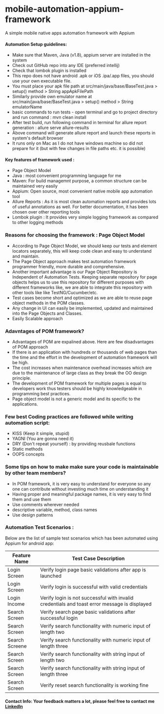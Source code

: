 # mobile-automation-appium-framework
A simple mobile native apps automation framework with Appium


#### Automation Setup guidelines: 

 - Make sure that Maven, Java (v1.8), appium server are installed in the system 
 - Check out GitHub repo into any IDE (preferred intellij)
 - Check that lombok plugin is installed 
 - This repo does not have android .apk or iOS .ipa/.app files, you should use your own executable file. 
 - You must place your apk file path at src/main/java/base/BaseTest.java > setup() method > String appApkFilePath
 - Similarly provide own emulator name at src/main/java/base/BaseTest.java > setup() method > String emulatorName
 - basic commands to run tests - open terminal and go to project directory and run command : mvn clean install
  - After test build, run following command in terminal for allure report generation : allure serve allure-results
  - Above command will generate allure report and launch these reports in system's default browser 
 - It runs only on Mac as I do not have windows machine so did not prepare for it (but with few changes in file paths etc. it is possible)

#### Key features of framework used  : 
-  Page Object Model 
 - Java : most convenient programming language for me
 - Maven: For build managemnt purpose, a common structure can be maintained very easily
 - Appium: Open source, most convenient native mobile app automation tool
 - Allure Reports : As it is most clean automation reports and provides lots of useful annotations as well. For better documentation, it has been chosen over other reporting tools
 - Lombok plugin : It provides very simple logging framework as compared to other logging methods
 



### Reasons for choosing the framework : Page Object Model
- According to Page Object Model, we should keep our tests and element locators separately, this will keep code clean and easy to understand and maintain.
- The Page Object approach makes test automation framework programmer friendly, more durable and comprehensive.
- Another important advantage is our Page Object Repository is Independent of Automation Tests. Keeping separate repository for page objects helps us to use this repository for different purposes with different frameworks like, we are able to integrate this repository with other tools like like TestNG/Cucumber/etc.
- Test cases become short and optimized as we are able to reuse page object methods in the POM classes.
- Any change in UI can easily be implemented, updated and maintained into the Page Objects and Classes.
- Easily Scalable approach

### Adavntages of POM framework?
- Advantages of POM are expalined above. Here are few disadvantages of POM approach
- If there is an application with hundreds or thousands of web pages than the time and the effort in the development of automation framework will be high.
- The cost increases when maintenance overhead increases which are due to the maintenance of large class as they break the OO design principle.
- The development of POM framework for multiple pages is equal to developers work thus testers should be highly knowledgeable in programming best practices.
- Page object model is not a generic model and its specific to the applications.


### Few best Coding practices are followed while writing automation script: 
- KISS (Keep it simple, stupid)
- YAGNI (You are gonna need it)
- DRY (Don't repeat yourself) : by providing reusbale functions 
- Static methods
- OOPS concepts

### Some tips on how to make make sure your code is maintainable by other team members?
- In POM framework, it is very easy to understand for everyone so any one can contribute without investing much time on understanding it
- Having proper and meaningful package names, it is very easy to find them and use them
- Use comments wherever needed
- descriptive variable, method, class names
- Use design patterns 

 ### Automation Test Scenarios : 

Below are the list of sample test scenarios which has been automated using Appium for android app:

| Feature Name | Test Case Description | 
| ------ | ------ | 
| Login Screen | Verify login page basic validations after app is launched |
| Login Screen   | Verify login is successful with valid credentials | 
| Login Income  | Verify login is not successful with invalid credentials and toast error message is displayed   |
| Search Screen   | Verify search page basic validations after successful login   |
| Search Screen | Verify search functionality with numeric input of length two  |
| Search Screene   | Verify search functionality with numeric input of length three |
| Search Screen    | Verify search functionality with string input of length two |
| Search Screen | Verify search functionality with string input of length three  |
| Search Screen    |Verify reset search functionality is working fine  |


 #### Contact Info:  Your feedback matters a lot, please feel free to contact me [LinkedIn](https://www.linkedin.com/in/surendra-singh-db/)







 
